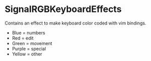 # SignalRGBKeyboardEffects

Contains an effect to make keyboard color coded with vim bindings.
- Blue = numbers
- Red = edit
- Green = movement
- Purple = special
- Yellow = other
